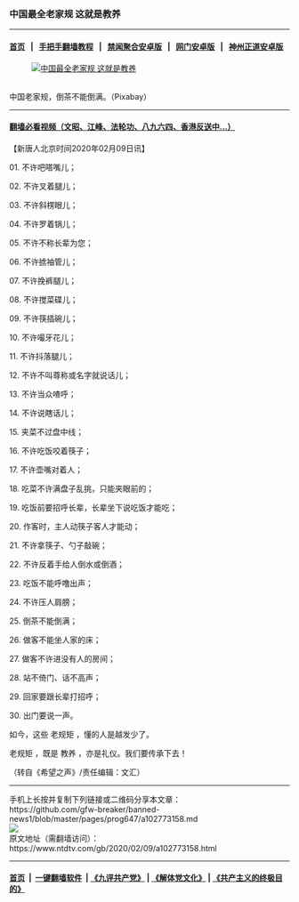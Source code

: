### 中国最全老家规 这就是教养
------------------------

#### [首页](https://github.com/gfw-breaker/banned-news1/blob/master/README.md) &nbsp;&nbsp;|&nbsp;&nbsp; [手把手翻墙教程](https://github.com/gfw-breaker/guides/wiki) &nbsp;&nbsp;|&nbsp;&nbsp; [禁闻聚合安卓版](https://github.com/gfw-breaker/bn-android) &nbsp;&nbsp;|&nbsp;&nbsp; [网门安卓版](https://github.com/oGate2/oGate) &nbsp;&nbsp;|&nbsp;&nbsp; [神州正道安卓版](https://github.com/SzzdOgate/update) 



<div><div class="featured_image">
 <a href="https://i.ntdtv.com/assets/uploads/2020/02/1-123.jpg" target="_blank">
  <figure>
   <img alt="中国最全老家规 这就是教养" src="https://i.ntdtv.com/assets/uploads/2020/02/1-123-800x450.jpg"/>
  </figure><br/>
 </a>
 <span class="caption">
  中国老家规，倒茶不能倒满。（Pixabay）
 </span>
</div>
</div><hr/>

#### [翻墙必看视频（文昭、江峰、法轮功、八九六四、香港反送中...）](http://167.172.214.107/home.html)

<div><div class="post_content" itemprop="articleBody">
 <p>
  【新唐人北京时间2020年02月09日讯】
 </p>
 <p>
  01. 不许吧嗒嘴儿；
 </p>
 <p>
  02. 不许叉着腿儿；
 </p>
 <p>
  03. 不许斜楞眼儿；
 </p>
 <p>
  04. 不许罗着锅儿；
 </p>
 <p>
  05. 不许不称长辈为您；
 </p>
 <p>
  06. 不许掳袖管儿；
 </p>
 <p>
  07. 不许挽裤腿儿；
 </p>
 <p>
  08. 不许搅菜碟儿；
 </p>
 <p>
  09. 不许筷插碗儿；
 </p>
 <p>
  10. 不许嘬牙花儿；
 </p>
 <p>
  11. 不许抖落腿儿；
 </p>
 <p>
  12. 不许不叫尊称或名字就说话儿；
 </p>
 <p>
  13. 不许当众喳呼；
 </p>
 <p>
  14. 不许说瞎话儿；
 </p>
 <p>
  15. 夹菜不过盘中线；
 </p>
 <p>
  16. 不许吃饭咬着筷子；
 </p>
 <p>
  17. 不许壶嘴对着人；
 </p>
 <p>
  18. 吃菜不许满盘子乱挑，只能夹眼前的；
 </p>
 <p>
  19. 吃饭前要招呼长辈，长辈坐下说吃饭才能吃；
 </p>
 <p>
  20. 作客时，主人动筷子客人才能动；
 </p>
 <p>
  21. 不许拿筷子、勺子敲碗；
 </p>
 <p>
  22. 不许反着手给人倒水或倒酒；
 </p>
 <p>
  23. 吃饭不能呼噜出声；
 </p>
 <p>
  24. 不许压人肩膀；
 </p>
 <p>
  25. 倒茶不能倒满；
 </p>
 <p>
  26. 做客不能坐人家的床；
 </p>
 <p>
  27. 做客不许进没有人的房间；
 </p>
 <p>
  28. 站不倚门、话不高声；
 </p>
 <p>
  29. 回家要跟长辈打招呼；
 </p>
 <p>
  30. 出门要说一声。
 </p>
 <p>
  如今，这些
  <ok href="https://www.ntdtv.com/gb/老规矩.htm">
   老规矩
  </ok>
  ，懂的人是越发少了。
 </p>
 <p>
  <ok href="https://www.ntdtv.com/gb/老规矩.htm">
   老规矩
  </ok>
  ，既是
  <ok href="https://www.ntdtv.com/gb/教养.htm">
   教养
  </ok>
  ，亦是礼仪。我们要传承下去！
 </p>
 <p>
  （转自《希望之声》/责任编辑：文汇）
 </p>
 <div class="single_ad">
 </div>
</div>
</div>
<hr/>
手机上长按并复制下列链接或二维码分享本文章：<br/>
https://github.com/gfw-breaker/banned-news1/blob/master/pages/prog647/a102773158.md <br/>
<a href='https://github.com/gfw-breaker/banned-news1/blob/master/pages/prog647/a102773158.md'><img src='https://github.com/gfw-breaker/banned-news1/blob/master/pages/prog647/a102773158.md.png'/></a> <br/>
原文地址（需翻墙访问）：https://www.ntdtv.com/gb/2020/02/09/a102773158.html


------------------------
#### [首页](https://github.com/gfw-breaker/banned-news1/blob/master/README.md) &nbsp;|&nbsp; [一键翻墙软件](https://github.com/gfw-breaker/nogfw/blob/master/README.md) &nbsp;| [《九评共产党》](https://github.com/gfw-breaker/9ping.md/blob/master/README.md#九评之一评共产党是什么) | [《解体党文化》](https://github.com/gfw-breaker/jtdwh.md/blob/master/README.md) | [《共产主义的终极目的》](https://github.com/gfw-breaker/gczydzjmd.md/blob/master/README.md)


<img src='http://gfw-breaker.win/banned-news/pages/prog647/a102773158.md' width='0px' height='0px'/>